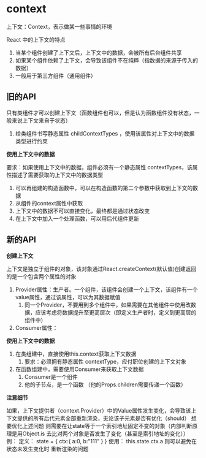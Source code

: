 <!--
 * @Author: lihaoran
 * @Date: 2020-01-02 17:42:41
 * @LastEditTime : 2020-01-03 14:04:41
 * @LastEditors  : Please set LastEditors
 * @Description: lihaoran
 * @FilePath: \learn\react\react_md\上下文-context.md
 -->
# context

上下文：Context，表示做某一些事情的环境

React 中的上下文的特点
1. 当某个组件创建了上下文后，上下文中的数据，会被所有后台组件共享
2. 如果某个组件依赖了上下文，会导致该组件不在纯粹（指数据的来源于传入的数据）
3. 一般用于第三方组件（通用组件）

## 旧的API

只有类组件才可以创建上下文（函数组件也可以，但是认为函数组件没有状态，一般来说上下文来自于状态）
1. 给类组件书写静态属性 childContextTypes ，使用该属性对上下文中的数据类型进行约束

**使用上下文中的数据**

要求：如果使用上下文中的数据，组件必须有一个静态属性 contextTypes，该属性描述了需要获取的上下文中的数据类型

1. 可以再组建的构造函数中，可以在构造函数的第二个参数中获取到上下文的数据
2. 从组件的context属性中获取
3. 上下文中的数据不可以直接变化，最终都是通过状态改变
4. 在上下文中加入一个处理函数，可以用后代组件更新


## 新的API

**创建上下文**

上下文是独立于组件的对象，该对象通过React.createContext(默认值)创建返回的是一个包含两个属性的对象
1. Provider属性：生产者。一个组件，该组件会创建一个上下文，该组件有一个value属性，通过该属性，可以为其数据赋值
    1. 同一个Provider，不要用到多个组件中，如果需要在其他组件中使用改数据，应该考虑将数据提升至更高层次（即定义生产者时，定义到更高层的组件中）
2. Consumer属性：

**使用上下文中的数据**

1. 在类组建中，直接使用this.context获取上下文数据
    1. 要求：必须拥有静态属性 contextType，应付职位创建的上下文对象
2. 在函数组建中，需要使用Consumer来获取上下文数据
    1. Consumer是一个组件
    2. 他的子节点，是一个函数 （他的Props.children需要传递一个函数）

**注意细节**

如果，上下文提供者（context.Provider）中的Value属性发生变化，会导致该上下文提供的所有后代元素全部重新渲染，无论该子元素是否有优化（should）
想要优化上述问题 则需要在让state等于一个索引地址固定不变的对象（内部判断原理是用Object.is 去比对两个对象是否发生了变化（甚至是索引地址的变化））
例：
    定义：
    state = {
        ctx:{
            a:0,
            b:"111"
        }
    }
    使用：
    this.state.ctx.a
    则可以避免在状态未发生变化时 重新渲染的问题
